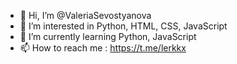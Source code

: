 - 👋 Hi, I’m @ValeriaSevostyanova
- 👀 I’m interested in Python, HTML, CSS, JavaScript
- 🌱 I’m currently learning Python, JavaScript
- 📫 How to reach me : https://t.me/lerkkx 

<!---
ValeriaSevostyanova/ValeriaSevostyanova is a ✨ special ✨ repository because its `README.md` (this file) appears on your GitHub profile.
You can click the Preview link to take a look at your changes.
--->
